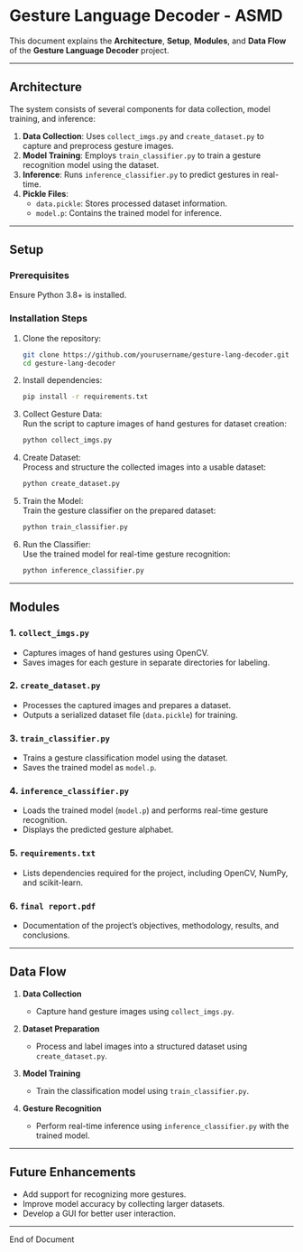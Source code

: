 
# Gesture Language Decoder - ASMD  

This document explains the **Architecture**, **Setup**, **Modules**, and **Data Flow** of the **Gesture Language Decoder** project.  

---

## Architecture  

The system consists of several components for data collection, model training, and inference:  
1. **Data Collection**: Uses `collect_imgs.py` and `create_dataset.py` to capture and preprocess gesture images.  
2. **Model Training**: Employs `train_classifier.py` to train a gesture recognition model using the dataset.  
3. **Inference**: Runs `inference_classifier.py` to predict gestures in real-time.  
4. **Pickle Files**:  
   - `data.pickle`: Stores processed dataset information.  
   - `model.p`: Contains the trained model for inference.  

---

## Setup  

### Prerequisites  
Ensure Python 3.8+ is installed.  

### Installation Steps  
1. Clone the repository:  
   ```bash
   git clone https://github.com/yourusername/gesture-lang-decoder.git
   cd gesture-lang-decoder
   ```  

2. Install dependencies:  
   ```bash
   pip install -r requirements.txt
   ```  

3. Collect Gesture Data:  
   Run the script to capture images of hand gestures for dataset creation:  
   ```bash
   python collect_imgs.py
   ```  

4. Create Dataset:  
   Process and structure the collected images into a usable dataset:  
   ```bash
   python create_dataset.py
   ```  

5. Train the Model:  
   Train the gesture classifier on the prepared dataset:  
   ```bash
   python train_classifier.py
   ```  

6. Run the Classifier:  
   Use the trained model for real-time gesture recognition:  
   ```bash
   python inference_classifier.py
   ```  

---

## Modules  

### 1. `collect_imgs.py`  
- Captures images of hand gestures using OpenCV.  
- Saves images for each gesture in separate directories for labeling.  

### 2. `create_dataset.py`  
- Processes the captured images and prepares a dataset.  
- Outputs a serialized dataset file (`data.pickle`) for training.  

### 3. `train_classifier.py`  
- Trains a gesture classification model using the dataset.  
- Saves the trained model as `model.p`.  

### 4. `inference_classifier.py`  
- Loads the trained model (`model.p`) and performs real-time gesture recognition.  
- Displays the predicted gesture alphabet.  

### 5. `requirements.txt`  
- Lists dependencies required for the project, including OpenCV, NumPy, and scikit-learn.  

### 6. `final report.pdf`  
- Documentation of the project’s objectives, methodology, results, and conclusions.  

---

## Data Flow  

1. **Data Collection**  
   - Capture hand gesture images using `collect_imgs.py`.  

2. **Dataset Preparation**  
   - Process and label images into a structured dataset using `create_dataset.py`.  

3. **Model Training**  
   - Train the classification model using `train_classifier.py`.  

4. **Gesture Recognition**  
   - Perform real-time inference using `inference_classifier.py` with the trained model.  

---

## Future Enhancements  

- Add support for recognizing more gestures.  
- Improve model accuracy by collecting larger datasets.  
- Develop a GUI for better user interaction.  

---

End of Document  
